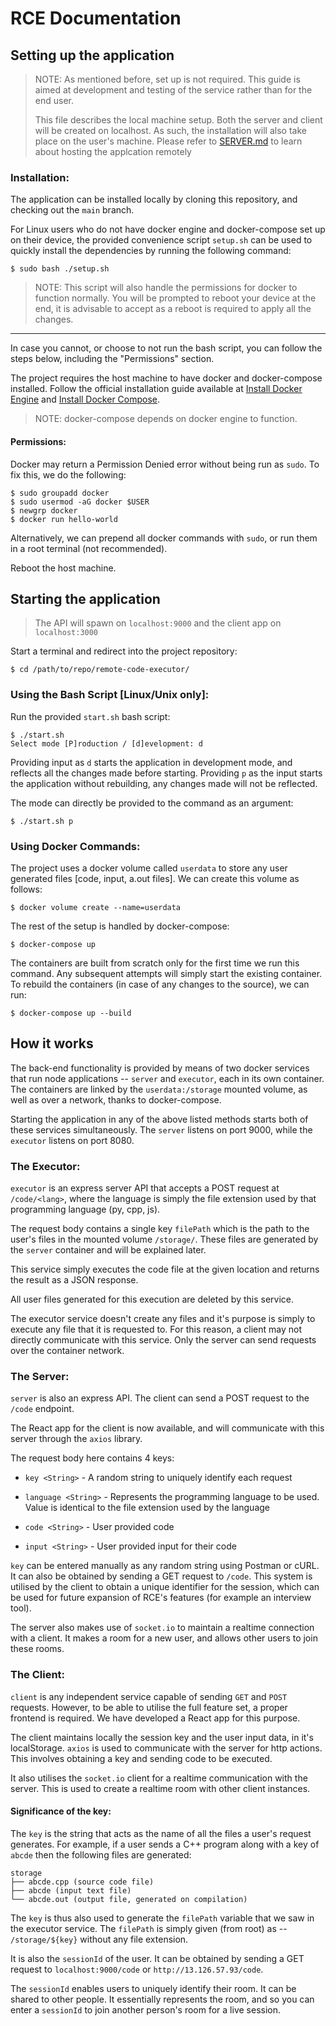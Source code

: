 # RCE Documentation

## Setting up the application

> NOTE: As mentioned before, set up is not required. This guide is aimed at development and testing of the service rather than for the end user. 
> 
> This file describes the local machine setup. Both the server and client will be created on localhost. As such, the installation will also take place on the user's machine. Please refer to [SERVER.md](https://github.com/nafees87n/remote-code-executor/blob/main/docs/SERVER.md) to learn about hosting the applcation remotely

### Installation:

The application can be installed locally by cloning this repository, and checking out the `main` branch.

For Linux users who do not have docker engine and docker-compose set up on their device, the provided convenience script `setup.sh` can be used to quickly install the dependencies by running the following command:
```
$ sudo bash ./setup.sh
```
> NOTE: This script will also handle the permissions for docker to function normally. You will be prompted to reboot your device at the end, it is advisable to accept as a reboot is required to apply all the changes.

***

In case you cannot, or choose to not run the bash script, you can follow the steps below, including the "Permissions" section.

The project requires the host machine to have docker and docker-compose installed. Follow the official installation guide available at [Install Docker Engine](https://docs.docker.com/engine/install/ubuntu/) and [Install Docker Compose](https://docs.docker.com/compose/install/).

> NOTE: docker-compose depends on docker engine to function.

#### Permissions:

Docker may return a Permission Denied error without being run as `sudo`. To fix this, we do the following:

```
$ sudo groupadd docker
$ sudo usermod -aG docker $USER
$ newgrp docker
$ docker run hello-world
```

Alternatively, we can prepend all docker commands with `sudo`, or run them in a root terminal (not recommended).

Reboot the host machine.

## Starting the application

> The API will spawn on `localhost:9000` and the client app on `localhost:3000`

Start a terminal and redirect into the project repository:
```
$ cd /path/to/repo/remote-code-executor/
```

### Using the Bash Script [Linux/Unix only]:

Run the provided `start.sh` bash script:

```
$ ./start.sh
Select mode [P]roduction / [d]evelopment: d
```

Providing input as `d` starts the application in development mode, and reflects all the changes made before starting. Providing `p` as the input starts the application without rebuilding, any changes made will not be reflected.

The mode can directly be provided to the command as an argument:

```
$ ./start.sh p
```

### Using Docker Commands:

The project uses a docker volume called `userdata` to store any user generated files [code, input, a.out files]. We can create this volume as follows:

```
$ docker volume create --name=userdata
```

The rest of the setup is handled by docker-compose:

```
$ docker-compose up
```

The containers are built from scratch only for the first time we run this command. Any subsequent attempts will simply start the existing container. To rebuild the containers (in case of any changes to the source), we can run:

```
$ docker-compose up --build
```

## How it works

The back-end functionality is provided by means of two docker services that run node applications -- `server` and `executor`, each in its own container. The containers are linked by the `userdata:/storage` mounted volume, as well as over a network, thanks to docker-compose.

Starting the application in any of the above listed methods starts both of these services simultaneously. The `server` listens on port 9000, while the `executor` listens on port 8080.

### The Executor:

`executor` is an express server API that accepts a POST request at `/code/<lang>`, where the language is simply the file extension used by that programming language (py, cpp, js).

The request body contains a single key `filePath` which is the path to the user's files in the mounted volume `/storage/`. These files are generated by the `server` container and will be explained later.

This service simply executes the code file at the given location and returns the result as a JSON response.

All user files generated for this execution are deleted by this service.

The executor service doesn't create any files and it's purpose is simply to execute any file that it is requested to. For this reason, a client may not directly communicate with this service. Only the server can send requests over the container network.

### The Server:

`server` is also an express API. The client can send a POST request to the `/code` endpoint.

The React app for the client is now available, and will communicate with this server through the `axios` library.

The request body here contains 4 keys:

- `key <String>` - A random string to uniquely identify each request

- `language <String>` - Represents the programming language to be used. Value is identical to the file extension used by the language

- `code <String>` - User provided code

- `input <String>` - User provided input for their code

`key` can be entered manually as any random string using Postman or cURL. It can also be obtained by sending a GET request to `/code`. This system is utilised by the client to obtain a unique identifier for the session, which can be used for future expansion of RCE's features (for example an interview tool).

The server also makes use of `socket.io` to maintain a realtime connection with a client. It makes a room for a new user, and allows other users to join these rooms.

### The Client:

`client` is any independent service capable of sending `GET` and `POST` requests. However, to be able to utilise the full feature set, a proper frontend is required. We have developed a React app for this purpose.

The client maintains locally the session key and the user input data, in it's localStorage. `axios` is used to communicate with the server for http actions. This involves obtaining a key and sending code to be executed.

It also utilises the `socket.io` client for a realtime communication with the server. This is used to create a realtime room with other client instances.

#### Significance of the key:

The `key` is the string that acts as the name of all the files a user's request generates. For example, if a user sends a C++ program along with a key of `abcde` then the following files are generated:

```
storage
├── abcde.cpp (source code file)
├── abcde (input text file)
└── abcde.out (output file, generated on compilation)
```

The `key` is thus also used to generate the `filePath` variable that we saw in the executor service. The `filePath` is simply given (from root) as -- `/storage/${key}` without any file extension.

It is also the `sessionId` of the user. It can be obtained by sending a GET request to `localhost:9000/code` or `http://13.126.57.93/code`. 

The `sessionId` enables users to uniquely identify their room. It can be shared to other people. It essentially represents the room, and so you can enter a `sessionId` to join another person's room for a live session.